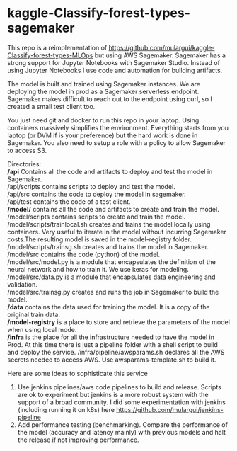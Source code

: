 # kaggle-Classify-forest-types-sagemaker
This repo is a reimplementation of https://github.com/mulargui/kaggle-Classify-forest-types-MLOps but using AWS Sagemaker. Sagemaker has a strong support for Jupyter Notebooks with Sagemaker Studio. Instead of using Jupyter Notebooks I use code and automation for building artifacts. 

The model is built and trained using Sagemaker instances. We are deploying the model in prod as a Sagemaker serverless endpoint. Sagemaker makes difficult to reach out to the endpoint using curl, so I created a small test client too.

You just need git and docker to run this repo in your laptop. Using containers massively simplifies the environment. Everything starts from you laptop (or DVM if is your preference) but the hard work is done in Sagemaker. You also need to setup a role with a policy to allow Sagemaker to access S3. 

Directories:\
**/api** Contains all the code and artifacts to deploy and test the model in Sagemaker.\
/api/scripts contains scripts to deploy and test the model.\
/api/src contains the code to deploy the model in sagemaker.\
/api/test contains the code of a test client.\
**/model/** contains all the code and artifacts to create and train the model.\
/model/scripts contains scripts to create and train the model.\
/model/scripts/trainlocal.sh creates and trains the model locally using containers. Very useful to iterate in the model without incurring Sagemaker costs.The resulting model is saved in the model-registry folder.\
/model/scripts/trainsg.sh creates and trains the model in Sagemaker.\
/model/src contains the code (python) of the model. \
/model/src/model.py is a module that encapsulates the definition of the neural network and how to train it. We use keras for modeling.\
/model/src/data.py is a module that encapsulates data engineering and validation.\
/model/src/trainsg.py creates and runs the job in Sagemaker to build the model.\
**/data** contains the data used for training the model. It is a copy of the original train data. \
**/model-registry** is a place to store and retrieve the parameters of the model when using local mode. \
**/infra** is the place for all the infrastructure needed to have the model in Prod. At this time there is just a pipeline folder with a shell script to build and deploy the service.
/infra/pipeline/awsparams.sh declares all the AWS secrets needed to access AWS. Use awsparams-template.sh to build it.

Here are some ideas to sophisticate this service
1. Use jenkins pipelines/aws code pipelines to build and release. Scripts are ok to experiment but jenkins is a more robust system with the support of a broad  community. I did some experimentation with jenkins (including running it on k8s) here https://github.com/mulargui/jenkins-pipeline
2. Add performance testing (benchmarking). Compare the performance of the model (accuracy and latency mainly) with previous models and halt the release if not improving performance.
